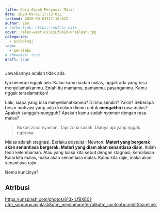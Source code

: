 ```yaml
---
title: Cara Ampuh Mengusir Malas
date: 2020-09-01T17:10:03Z
lastmod: 2020-09-01T17:10:03Z
author: Zen
# authorlink: https://author.site
cover: /alex-west-813xiLfBXE0-unsplash.jpg
categories:
  - psikologi
tags:
  - perilaku
# showcase: true
draft: true
---
```


Jawabannya adalah tidak ada.

<!--more-->

Iya beneran nggak ada. Kalau kamu sudah malas, nggak ada yang bisa menyelamatkanmu. Entah itu mamamu, pamanmu, pasanganmu. Kamu nggak terselamatkan!

Lalu, siapa yang bisa menyelamatkanmu? Dirimu sendiri? Yakin? Seberapa besar motivasi yang ada di dalam dirimu untuk **mengakhiri** rasa malas? Apakah sungguh-sungguh? Apakah kamu sudah _nyaman_ dengan rasa malas?

> Bukan zona nyaman. Tapi zona susah. Dianya aja yang nggak ngerasa.

Malas adalah stagnasi. Berlaku postulat I Newton: **Materi yang bergerak akan senantiasa bergerak. Materi yang diam akan senantiasa diam**. Itulah teori kelembaman. Atau yang biasa kita sebut dengan stagnasi; kemalasan. Kalai kita malas, maka akan senantiasa malas. Kalau kita rajin, maka akan senantiasa rajin.

Nemu kuncinya?

## Atribusi

<https://unsplash.com/photos/813xiLfBXE0?utm_source=unsplash&utm_medium=referral&utm_content=creditShareLink>